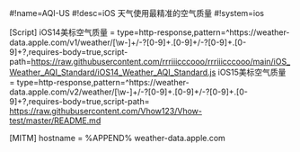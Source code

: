 #!name=AQI-US
#!desc=iOS 天气使用最精准的空气质量
#!system=ios

[Script]
iOS14美标空气质量 = type=http-response,pattern=^https:\/\/weather-data\.apple\.com\/v1\/weather\/[\w-]+\/-?[0-9]+\.[0-9]+\/-?[0-9]+\.[0-9]+\?,requires-body=true,script-path=https://raw.githubusercontent.com/rrriiicccooo/rrriiicccooo/main/iOS_Weather_AQI_Standard/iOS14_Weather_AQI_Standard.js
iOS15美标空气质量 = type=http-response,pattern=^https:\/\/weather-data\.apple\.com\/v2\/weather\/[\w-]+\/-?[0-9]+\.[0-9]+\/-?[0-9]+\.[0-9]+\?,requires-body=true,script-path= https://raw.githubusercontent.com/Vhow123/Vhow-test/master/README.md

[MITM]
hostname = %APPEND% weather-data.apple.com
#

